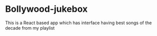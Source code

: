 # Bollywood-jukebox
This is a React based app which has interface having best songs of the decade from my playlist
